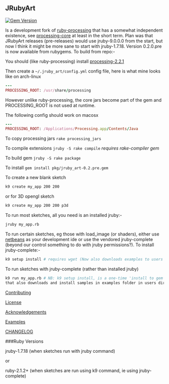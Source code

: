 ## JRubyArt
[![Gem Version](https://badge.fury.io/rb/jruby_art.svg)](http://badge.fury.io/rb/jruby_art)

Is a development fork of [ruby-processing][] that has a somewhat independent existence, see [processing-core][] at least in the short term. Plan was that JRubyArt releases (pre-releases) would use jruby-9.0.0.0 from the start, but now I think it might be more sane to start with jruby-1.7.18. Version 0.2.0.pre is now available from rubygems. To build from repo:-


You should (like ruby-processing) install [processing-2.2.1][]

Then create a `~/.jruby_art/config.yml` config file, here is
what mine looks like on arch-linux

```ruby
---
PROCESSING_ROOT: /usr/share/processing

```
However unlike ruby-processing, the core jars become part of the gem and PROCESSING_ROOT is not used at runtime.

The following config should work on macosx

```ruby
---
PROCESSING_ROOT: /Applications/Processing.app/Contents/Java
```

To copy processing jars `rake processing_jars`

To compile extensions `jruby -S rake compile` _requires rake-compiler gem_

To build gem `jruby -S rake package`

To install `gem install pkg/jruby_art-0.2.pre.gem`

To create a new blank sketch

```bash
k9 create my_app 200 200
```

or for 3D opengl sketch

```bash
k9 create my_app 200 200 p3d
```

To run most sketches, all you need is an installed jruby:-

```bash
jruby my_app.rb
```

To run certain sketches, eg those with load_image (or shaders), either use [netbeans][] as your development ide or use the vendored jruby-complete (beyond our control something to do with jruby permissions?).  To install jruby-complete:-

```bash
k9 setup install # requires wget (Now also downloads examples to users home)
```
To run sketches with jruby-complete (rather than installed jruby)

```bash
k9 run my_app.rb # NB: k9 setup install, is a one-time 'install to gem' procedure
that also downloads and install samples in examples folder in users directory
```

[Contributing][]

[License][]

[Acknowledgements][]

[Examples][]

[CHANGELOG][]

###Ruby Versions

jruby-1.7.18 (when sketches run with jruby command)

or

ruby-2.1.2+ (when sketches are run using k9 command, ie using jruby-complete)

[Acknowledgements]:ACKNOWLEDGEMENTS.md
[CHANGELOG]:CHANGELOG.md
[Contributing]:CONTRIBUTING.md
[Examples]:https://github.com/ruby-processing/JRubyArt-examples
[License]:LICENSE.md
[processing]:https://github.com/processing/processing
[ruby-processing]:https://github.com/jashkenas/ruby-processing
[netbeans]:http://learning-ruby-processing.blogspot.co.uk/2014/10/alternative-ruby-processing-implentation.html
[processing-2.2.1]:https://processing.org/download/
[processing-core]:https://github.com/ruby-processing/processing-core/blob/master/README.md
